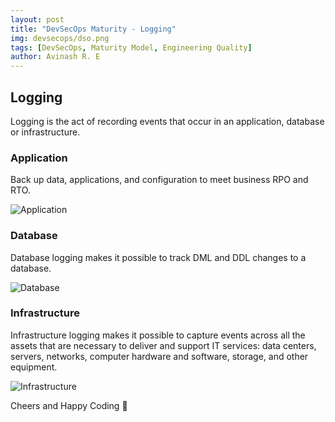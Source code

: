 ```yaml
---
layout: post
title: "DevSecOps Maturity - Logging"
img: devsecops/dso.png
tags: [DevSecOps, Maturity Model, Engineering Quality]
author: Avinash R. E
---
```


## Logging

Logging is the act of recording events that occur in an application, database or infrastructure.

### Application

Back up data, applications, and configuration to meet business RPO and RTO.

![Application]({{site.baseurl}}/assets/img/devsecops/Application.png)

### Database

Database logging makes it possible to track DML and DDL changes to a database.

![Database]({{site.baseurl}}/assets/img/devsecops/Database.png)

### Infrastructure

Infrastructure logging makes it possible to capture events across all the assets that are necessary to deliver and support IT services: data centers, servers, networks, computer hardware and software, storage, and other equipment.

![Infrastructure]({{site.baseurl}}/assets/img/devsecops/Infrastructure.png)



Cheers and Happy Coding 🤘
